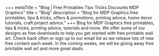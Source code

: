 +++
metaTitle = "Blog | Free Printables Tips Tricks Discounts MDP Graphics"
title = "Blog"
description = "Blog for MDP Graphics free printables, tips & tricks, offers & promotions, printing advice, home decor tutorials, craft project advice."
+++
Blog for MDP Graphics free printables, tips & tricks, printing advice, tutorials and more. We offer some of our designs as free downloads to help you get started with free printable wall art. Check back often or sign up to our email list as we release lots of new free content each week. In the coming weeks, we will be giving away free printable wall art and more great deals.
